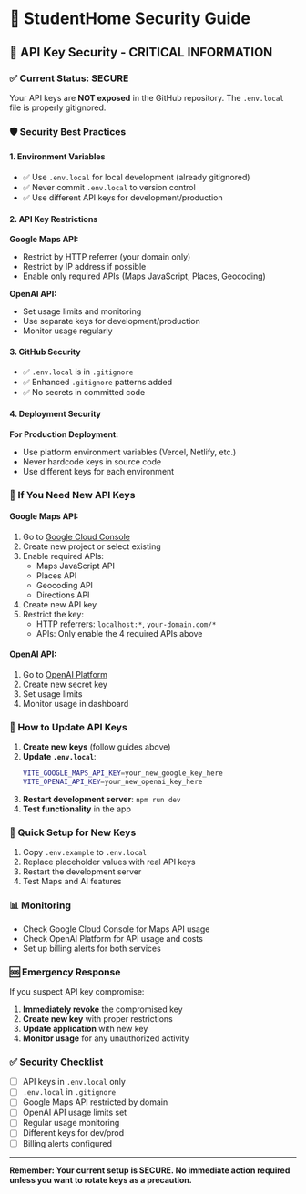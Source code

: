 # 🔐 StudentHome Security Guide

## 🚨 API Key Security - CRITICAL INFORMATION

### ✅ Current Status: SECURE
Your API keys are **NOT exposed** in the GitHub repository. The `.env.local` file is properly gitignored.

### 🛡️ Security Best Practices

#### 1. **Environment Variables**
- ✅ Use `.env.local` for local development (already gitignored)
- ✅ Never commit `.env.local` to version control
- ✅ Use different API keys for development/production

#### 2. **API Key Restrictions**
**Google Maps API:**
- Restrict by HTTP referrer (your domain only)
- Restrict by IP address if possible
- Enable only required APIs (Maps JavaScript, Places, Geocoding)

**OpenAI API:**
- Set usage limits and monitoring
- Use separate keys for development/production
- Monitor usage regularly

#### 3. **GitHub Security**
- ✅ `.env.local` is in `.gitignore`
- ✅ Enhanced `.gitignore` patterns added
- ✅ No secrets in committed code

#### 4. **Deployment Security**
**For Production Deployment:**
- Use platform environment variables (Vercel, Netlify, etc.)
- Never hardcode keys in source code
- Use different keys for each environment

### 🔄 If You Need New API Keys

#### Google Maps API:
1. Go to [Google Cloud Console](https://console.cloud.google.com/apis/credentials)
2. Create new project or select existing
3. Enable required APIs:
   - Maps JavaScript API
   - Places API
   - Geocoding API
   - Directions API
4. Create new API key
5. Restrict the key:
   - HTTP referrers: `localhost:*`, `your-domain.com/*`
   - APIs: Only enable the 4 required APIs above

#### OpenAI API:
1. Go to [OpenAI Platform](https://platform.openai.com/api-keys)
2. Create new secret key
3. Set usage limits
4. Monitor usage in dashboard

### 📝 How to Update API Keys

1. **Create new keys** (follow guides above)
2. **Update `.env.local`**:
   ```bash
   VITE_GOOGLE_MAPS_API_KEY=your_new_google_key_here
   VITE_OPENAI_API_KEY=your_new_openai_key_here
   ```
3. **Restart development server**: `npm run dev`
4. **Test functionality** in the app

### 🚀 Quick Setup for New Keys

1. Copy `.env.example` to `.env.local`
2. Replace placeholder values with real API keys
3. Restart the development server
4. Test Maps and AI features

### 📊 Monitoring

- Check Google Cloud Console for Maps API usage
- Check OpenAI Platform for API usage and costs
- Set up billing alerts for both services

### 🆘 Emergency Response

If you suspect API key compromise:
1. **Immediately revoke** the compromised key
2. **Create new key** with proper restrictions
3. **Update application** with new key
4. **Monitor usage** for any unauthorized activity

### ✅ Security Checklist

- [ ] API keys in `.env.local` only
- [ ] `.env.local` in `.gitignore`
- [ ] Google Maps API restricted by domain
- [ ] OpenAI API usage limits set
- [ ] Regular usage monitoring
- [ ] Different keys for dev/prod
- [ ] Billing alerts configured

---

**Remember: Your current setup is SECURE. No immediate action required unless you want to rotate keys as a precaution.**
